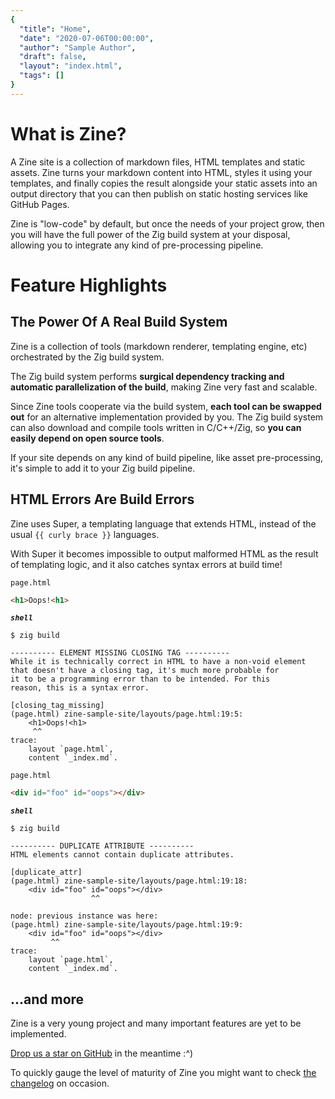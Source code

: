```yaml
---
{
  "title": "Home",
  "date": "2020-07-06T00:00:00",
  "author": "Sample Author",
  "draft": false,
  "layout": "index.html",
  "tags": []
}  
--- 
```


# What is Zine?
A Zine site is a collection of markdown files, HTML templates and static assets. Zine turns your markdown content into HTML, styles it using your templates, and finally copies the result alongside your static assets into an output directory that you can then publish on static hosting services like GitHub Pages.

Zine is "low-code" by default, but once the needs of your project grow, then you will have the full power of the Zig build system at your disposal, allowing you to integrate any kind of pre-processing pipeline.

# Feature Highlights
## The Power Of A Real Build System
Zine is a collection of tools (markdown renderer, templating engine, etc) orchestrated by the Zig build system. 

The Zig build system performs **surgical dependency tracking and automatic parallelization of the build**, making Zine very fast and scalable.

Since Zine tools cooperate via the build system, **each tool can be swapped out** for an alternative implementation provided by you. The Zig build system can also download and compile tools written in C/C++/Zig, so **you can easily depend on open source tools**.

If your site depends on any kind of build pipeline, like asset pre-processing, it's simple to add it to your Zig build pipeline.

## HTML Errors Are Build Errors
Zine uses Super, a templating language that extends HTML, instead of the usual `{{ curly brace }}` languages.
 
With Super it becomes impossible to output malformed HTML as the result of templating logic, and it also catches syntax errors at build time!

`page.html`
```html
<h1>Oops!<h1>
```

***`shell`***
```
$ zig build

---------- ELEMENT MISSING CLOSING TAG ----------
While it is technically correct in HTML to have a non-void element 
that doesn't have a closing tag, it's much more probable for
it to be a programming error than to be intended. For this
reason, this is a syntax error.

[closing_tag_missing]
(page.html) zine-sample-site/layouts/page.html:19:5:
    <h1>Oops!<h1>
     ^^
trace:
    layout `page.html`,
    content `_index.md`.
```


`page.html`
```html
<div id="foo" id="oops"></div>
```

***`shell`***
```
$ zig build

---------- DUPLICATE ATTRIBUTE ----------
HTML elements cannot contain duplicate attributes.

[duplicate_attr]
(page.html) zine-sample-site/layouts/page.html:19:18:
    <div id="foo" id="oops"></div>
                  ^^

node: previous instance was here:
(page.html) zine-sample-site/layouts/page.html:19:9:
    <div id="foo" id="oops"></div>
         ^^
trace:
    layout `page.html`,
    content `_index.md`.
```


## ...and more
Zine is a very young project and many important features are yet to be implemented.

[Drop us a star on GitHub](https://github.com/kristoff-it/zine) in the meantime :^)

To quickly gauge the level of maturity of Zine you might want to check [the changelog](/changelog/) on occasion.
